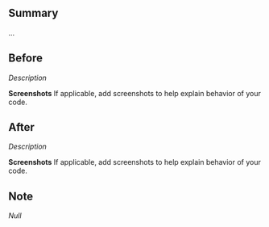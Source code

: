 ## Summary

...

## Before

_Description_

**Screenshots**
If applicable, add screenshots to help explain behavior of your code.

## After

_Description_

**Screenshots**
If applicable, add screenshots to help explain behavior of your code.

## Note

_Null_
